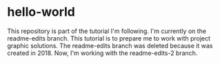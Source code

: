 # hello-world
This repository is part of the tutorial I'm following.
I'm currently on the readme-edits branch. This tutorial is to prepare me to work with project graphic solutions.
The readme-edits branch was deleted because it was created in 2018. 
Now, I'm working with the readme-edits-2 branch.
